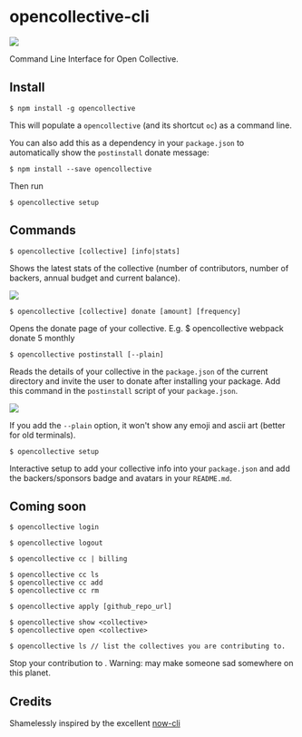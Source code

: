 # opencollective-cli
![](https://ci.appveyor.com/api/projects/status/5mf75q34cpr74s53?svg=true)

Command Line Interface for Open Collective.

## Install

    $ npm install -g opencollective
    
This will populate a `opencollective` (and its shortcut `oc`) as a command line.

You can also add this as a dependency in your `package.json` to automatically show the `postinstall` donate message:

    $ npm install --save opencollective
    
Then run

    $ opencollective setup


## Commands

    $ opencollective [collective] [info|stats]
    
Shows the latest stats of the collective (number of contributors, number of backers, annual budget and current balance).

![](https://cl.ly/1n2u281p2o1k/Screen%20Shot%202017-05-01%20at%204.41.58%20PM.png)

    $ opencollective [collective] donate [amount] [frequency]

Opens the donate page of your collective. E.g. $ opencollective webpack donate 5 monthly

    $ opencollective postinstall [--plain]
    
Reads the details of your collective in the `package.json` of the current directory and invite the user to donate after installing your package.
Add this command in the `postinstall` script of your `package.json`.

![](https://cl.ly/0u2a0z0Y3X37/Screen%20Shot%202017-03-24%20at%202.37.46%20PM.png)

If you add the `--plain` option, it won't show any emoji and ascii art (better for old terminals).

    $ opencollective setup

Interactive setup to add your collective info into your `package.json` and add the backers/sponsors badge and avatars in your `README.md`.


## Coming soon

    $ opencollective login
    
    $ opencollective logout
    
    $ opencollective cc | billing
    
    $ opencollective cc ls
    $ opencollective cc add
    $ opencollective cc rm
    
    $ opencollective apply [github_repo_url]
    
    $ opencollective show <collective>
    $ opencollective open <collective>
    
    $ opencollective ls // list the collectives you are contributing to.

    
Stop your contribution to <collective>. Warning: may make someone sad somewhere on this planet.

## Credits

Shamelessly inspired by the excellent [now-cli](https://github.com/zeit/now-cli)